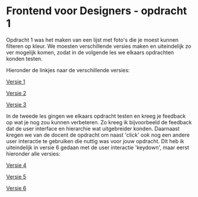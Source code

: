 # Frontend voor Designers - opdracht 1

Opdracht 1 was het maken van een lijst met foto's die je moest kunnen filteren op kleur. We moesten verschillende versies maken en uiteindelijk zo ver mogelijk komen, zodat in de volgende les we elkaars opdrachten konden testen.

Hieronder de linkjes naar de verschillende versies:

[Versie 1](https://TomWesterhof.github.io/Frontend-voor-Designers/Opdracht%201/v1/)

[Versie 2](https://TomWesterhof.github.io/Frontend-voor-Designers/Opdracht%201/v2/)

[Versie 3](https://TomWesterhof.github.io/Frontend-voor-Designers/Opdracht%201/v3/)



In de tweede les gingen we elkaars opdracht testen en kreeg je feedback op wat je nog zou kunnen verbeteren. Zo kreeg ik bijvoorbeeld de feedback dat de user interface en hierarchie wat uitgebreider konden. Daarnaast kregen we van de docent de opdracht om naast 'click' ook nog een andere user interactie te gebruiken die nuttig was voor jouw opdracht. Dit heb ik uiteindelijk in versie 6 gedaan met de user interactie 'keydown', maar eerst hieronder alle versies:

[Versie 4](https://TomWesterhof.github.io/Frontend-voor-Designers/Opdracht%201/v4/)

[Versie 5](https://TomWesterhof.github.io/Frontend-voor-Designers/Opdracht%201/v5/)

[Versie 6](https://TomWesterhof.github.io/Frontend-voor-Designers/Opdracht%201/v6/)

